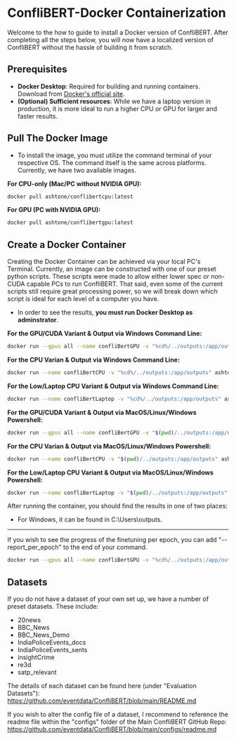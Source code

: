 # ConfliBERT-Docker Containerization

Welcome to the how to guide to install a Docker version of ConfliBERT. After completing all the steps below, you will now have a localized version of ConfliBERT without the hassle of building it from scratch. 

## Prerequisites
- **Docker Desktop**: Required for building and running containers. Download from [Docker's official site](https://www.docker.com/products/docker-desktop/).
- **(Optional) Sufficient resources**: While we have a laptop version in production, it is more ideal to run a higher CPU or GPU for larger and faster results.

## Pull The Docker Image
- To install the image, you must utilize the command terminal of your respective OS. The command itself is the same across platforms. Currently, we have two available images.
  
**For CPU-only (Mac/PC without NVIDIA GPU):**
```bash
docker pull ashtone/conflibertcpu:latest
```

**For GPU (PC with NVIDIA GPU):**
```bash
docker pull ashtone/conflibertgpu:latest
```

## Create a Docker Container

Creating the Docker Container can be achieved via your local PC's Terminal. Currently, an image can be constructed with one of our preset python scripts. These scripts were made to allow either lower spec or non-CUDA capable PCs to run ConfliBERT. That said, even some of the current scripts still require great processing power, so we will break down which script is ideal for each level of a computer you have.

- In order to see the results, **you must run Docker Desktop as adminstrator**.

**For the GPU/CUDA Variant & Output via Windows Command Line:**
```bash
docker run --gpus all --name confliBertGPU -v "%cd%/../outputs:/app/outputs" ashtone/conflibertgpu:latest python3 finetune_data.py --dataset BBC_News_Demo
```

**For the CPU Varian & Output via Windows Command Line:**
```bash
docker run --name confliBertCPU -v "%cd%/../outputs:/app/outputs" ashtone/conflibertcpu:latest python3 finetune_data_cpu.py --dataset BBC_News_Demo
```

**For the Low/Laptop CPU Variant & Output via Windows Command Line:**
```bash
docker run --name confliBertLaptop -v "%cd%/../outputs:/app/outputs" ashtone/conflibertcpu:latest python3 finetune_data_cpu_low.py --dataset BBC_News_Demo
```

**For the GPU/CUDA Variant & Output via MacOS/Linux/Windows Powershell:**
```bash
docker run --gpus all --name confliBertGPU -v "$(pwd)/../outputs:/app/outputs" ashtone/conflibertgpu:latest python3 finetune_data.py --dataset BBC_News_Demo
```

**For the CPU Varian & Output via MacOS/Linux/Windows Powershell:**
```bash
docker run --name confliBertCPU -v "$(pwd)/../outputs:/app/outputs" ashtone/conflibertcpu:latest python3 finetune_data_cpu.py --dataset BBC_News_Demo
```

**For the Low/Laptop CPU Variant & Output via MacOS/Linux/Windows Powershell:**
```bash
docker run --name confliBertLaptop -v "$(pwd)/../outputs:/app/outputs" ashtone/conflibertcpu:latest python3 finetune_data_cpu_low.py --dataset BBC_News_Demo
```

After running the container, you should find the results in one of two places:
  - For Windows, it can be found in C:\Users\outputs.
---

If you wish to see the progress of the finetuning per epoch, you can add "--report_per_epoch" to the end of your command.
```bash
docker run --gpus all --name confliBertGPU -v "%cd%/../outputs:/app/outputs" ashtone/conflibertgpu:latest python3 finetune_data.py --dataset BBC_News --report_per_epoch
```

## Datasets

If you do not have a dataset of your own set up, we have a number of preset datasets. These include:
- 20news
- BBC_News
- BBC_News_Demo
- IndiaPoliceEvents_docs
- IndiaPoliceEvents_sents
- insightCrime
- re3d
- satp_relevant

The details of each dataset can be found here (under "Evaluation Datasets"): https://github.com/eventdata/ConfliBERT/blob/main/README.md

If you wish to alter the config file of a dataset, I recommend to reference the readme file within the "configs" folder of the Main ConfliBERT GitHub Repo: https://github.com/eventdata/ConfliBERT/blob/main/configs/readme.md

